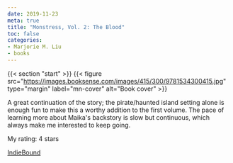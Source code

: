 ```yaml
---
date: 2019-11-23
meta: true
title: "Monstress, Vol. 2: The Blood"
toc: false
categories:
- Marjorie M. Liu
- books
---
```


{{< section "start" >}}
{{< figure src="https://images.booksense.com/images/415/300/9781534300415.jpg" type="margin" label="mn-cover" alt="Book cover" >}}

A great continuation of the story; the pirate/haunted island setting alone is enough fun to make this a worthy addition to the first volume. The pace of learning more about Maika's backstory is slow but continuous, which always make me interested to keep going. 

My rating: 4 stars  

[IndieBound](https://www.indiebound.org/book/9781534300415)
